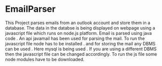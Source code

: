 EmailParser
===========

This Project parses emails from an outlook account and store them in a database.
The data in the databse is being displayed on webpage using  a javascript file which runs on node.js platform.
Email is parsed using java code . An api javamail has been used for parsing the mail.
To run the javascript file node has to be installed . and for storing the mail any DBMS can be used . Here mysql is being used . If you are using a different DBMS then the javascript file can be changed accordingly.
To run the js file some node modules have to be downloaded.



